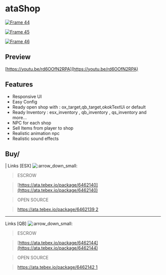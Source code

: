 # ataShop

[![Frame 44](https://forum-cfx-re.akamaized.net/optimized/5X/3/7/a/c/37ac54f8bcd69913ffbbb8e0b2fe9269395d6a49\_2\_517x291.jpeg)](https://forum-cfx-re.akamaized.net/original/5X/3/7/a/c/37ac54f8bcd69913ffbbb8e0b2fe9269395d6a49.jpeg)

[![Frame 45](https://forum-cfx-re.akamaized.net/optimized/5X/d/f/4/1/df418751728b302249f5eca849b513086e07ac95\_2\_517x291.jpeg)](https://forum-cfx-re.akamaized.net/original/5X/d/f/4/1/df418751728b302249f5eca849b513086e07ac95.jpeg)

[![Frame 46](https://forum-cfx-re.akamaized.net/optimized/5X/b/e/4/4/be446fae87e1e24e9d575a92cdc6341b7c77da42\_2\_517x291.png)](https://forum-cfx-re.akamaized.net/original/5X/b/e/4/4/be446fae87e1e24e9d575a92cdc6341b7c77da42.png)

## Preview <a href="#preview-1" id="preview-1"></a>

[https://youtu.be/rd6OOfN2RPA](https://youtu.be/rd6OOfN2RPA)

## Features <a href="#features-2" id="features-2"></a>

* Responsive UI
* Easy Config
* Ready open shop with : ox\_target,qb\_target,okokTextUi or default
* Ready Inventory : esx\_inventory , qb\_inventory , qs\_inventory and more…
* NPC for each shop
* Sell Items from player to shop
* Realistic animation npc
* Realistic sound effects

## Buy/ <a href="#buy-3" id="buy-3"></a>

\| Links \[ESX] ![:arrow\_down\_small:](https://forum.cfx.re/images/emoji/twitter/arrow\_down\_small.png?v=12)

> ESCROW

> [https://ata.tebex.io/package/6462140](https://ata.tebex.io/package/6462140)

> OPEN SOURCE

> [https://ata.tebex.io/package/6462139 2](https://ata.tebex.io/package/6462139)

***

Links \[QB] ![:arrow\_down\_small:](https://forum.cfx.re/images/emoji/twitter/arrow\_down\_small.png?v=12)

> ESCROW

> [https://ata.tebex.io/package/6462144](https://ata.tebex.io/package/6462144)

> OPEN SOURCE

> [https://ata.tebex.io/package/6462142 1](https://ata.tebex.io/package/6462142)
